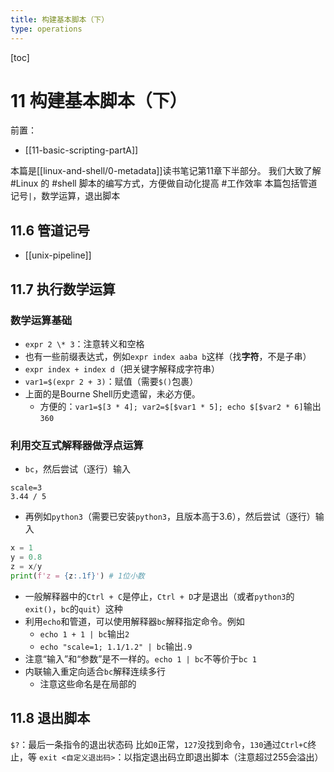 ```yaml
---
title: 构建基本脚本（下）
type: operations
---
```


[toc]
# 11 构建基本脚本（下）
前置：
- [[11-basic-scripting-partA]]

本篇是[[linux-and-shell/0-metadata]]读书笔记第11章下半部分。
我们大致了解 #Linux 的 #shell 脚本的编写方式，方便做自动化提高 #工作效率
本篇包括管道记号`|`，数学运算，退出脚本
## 11.6 管道记号
- [[unix-pipeline]]
## 11.7 执行数学运算
### 数学运算基础
- `expr 2 \* 3`：注意转义和空格
- 也有一些前缀表达式，例如`expr index aaba b`这样（找**字符**，不是子串）
- `expr index + index d`（把关键字解释成字符串）
- `var1=$(expr 2 + 3)`：赋值（需要`$()`包裹）
- 上面的是Bourne Shell历史遗留，未必方便。
  - 方便的：`var1=$[3 * 4]; var2=$[$var1 * 5]; echo $[$var2 * 6]`输出`360`
### 利用交互式解释器做浮点运算
- `bc`，然后尝试（逐行）输入
```bc
scale=3
3.44 / 5
```
- 再例如`python3`（需要已安装`python3`，且版本高于3.6），然后尝试（逐行）输入
```python
x = 1
y = 0.8
z = x/y
print(f'z = {z:.1f}') # 1位小数
```
- 一般解释器中的`Ctrl + C`是停止，`Ctrl + D`才是退出（或者`python3`的`exit()`，`bc`的`quit`）这种
- 利用`echo`和管道，可以使用解释器`bc`解释指定命令。例如
  - `echo 1 + 1 | bc`输出`2`
  - `echo "scale=1; 1.1/1.2" | bc`输出`.9`
- 注意“输入”和“参数”是不一样的。`echo 1 | bc`不等价于`bc 1`
- 内联输入重定向适合`bc`解释连续多行
  - 注意这些命名是在局部的
## 11.8 退出脚本
`$?`：最后一条指令的退出状态码
比如`0`正常，`127`没找到命令，`130`通过`Ctrl+C`终止，等
`exit <自定义退出码>`：以指定退出码立即退出脚本（注意超过255会溢出）